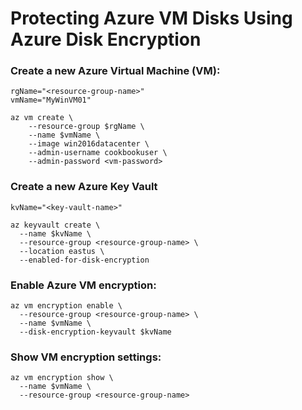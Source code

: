 # Protecting Azure VM Disks Using Azure Disk Encryption

### Create a new Azure Virtual Machine (VM):
```
rgName="<resource-group-name>"
vmName="MyWinVM01"

az vm create \
    --resource-group $rgName \
    --name $vmName \
    --image win2016datacenter \
    --admin-username cookbookuser \
    --admin-password <vm-password>
```

### Create a new Azure Key Vault
```
kvName="<key-vault-name>"

az keyvault create \
  --name $kvName \
  --resource-group <resource-group-name> \
  --location eastus \
  --enabled-for-disk-encryption
```

### Enable Azure VM encryption:
```
az vm encryption enable \
  --resource-group <resource-group-name> \
  --name $vmName \
  --disk-encryption-keyvault $kvName
```

### Show VM encryption settings:
```
az vm encryption show \
  --name $vmName \
  --resource-group <resource-group-name>
```